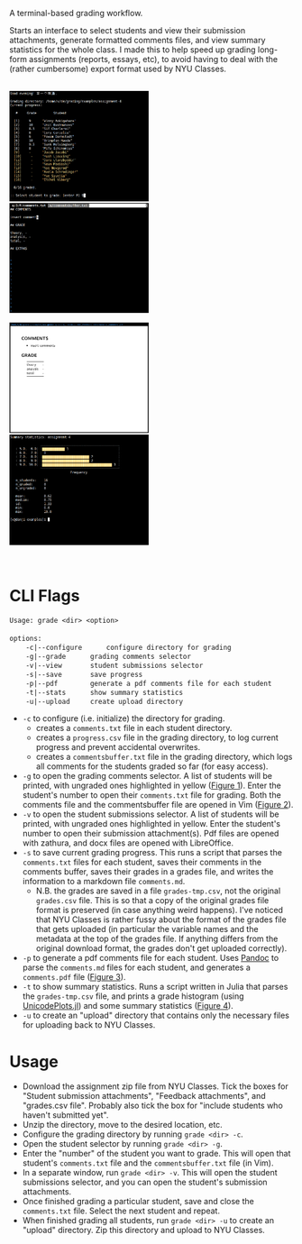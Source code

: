 A terminal-based grading workflow. 

Starts an interface to select students and view their submission attachments, generate formatted comments files, and view summary statistics for the whole class. I made this to help speed up grading long-form assignments (reports, essays, etc), to avoid having to deal with the (rather cumbersome) export format used by NYU Classes.  

<p float="left">
<br>
<img src="./media/student-selector.png" width="49%" />&nbsp;&nbsp; 
<img src="./media/comments-txt.png" width="49%" />
</p>

<p float="left">
<img src="./media/comments-pdf.png" width="49%" />&nbsp;&nbsp;  
<img src="./media/stats.png" width="49%" />
<br>
</p>

<br>

# CLI Flags

```
Usage: grade <dir> <option>

options:
	-c|--configure		configure directory for grading
	-g|--grade		grading comments selector
	-v|--view		student submissions selector
	-s|--save		save progress
	-p|--pdf		generate a pdf comments file for each student
	-t|--stats		show summary statistics
	-u|--upload		create upload directory
```

- `-c` to configure (i.e. initialize) the directory for grading. 
	+ creates a `comments.txt` file in each student directory.
	+ creates a `progress.csv` file in the grading directory, to log current progress and prevent accidental overwrites. 
	+ creates a `commentsbuffer.txt` file in the grading directory, which logs all comments for the students graded so far (for easy access).  
- `-g` to open the grading comments selector. A list of students will be 
  printed, with ungraded ones highlighted in yellow ([Figure 1](https://github.com/knbe/grading/blob/main/media/student-selector.png)). 
  Enter the student's number to open their `comments.txt` file for grading. Both 
  the comments file and the commentsbuffer file are opened in Vim ([Figure 2](https://github.com/knbe/grading/blob/main/media/comments-txt.png)). 
- `-v` to open the student submissions selector. A list of students will be printed, with ungraded ones highlighted in yellow. Enter the student's number to open their submission attachment(s). Pdf files are opened with zathura, and docx files are opened with LibreOffice. 
- `-s` to save current grading progress. This runs a script that parses the `comments.txt` files for each student, saves their comments in the comments buffer, saves their grades in a grades file, and writes the information to a markdown file `comments.md`. 
	+ N.B. the grades are saved in a file `grades-tmp.csv`, not the original `grades.csv` file. This is so that a copy of the original grades file format is preserved (in case anything weird happens). I've noticed that NYU Classes is rather fussy about the format of the grades file that gets uploaded (in particular the variable names and the metadata at the top of the grades file. If anything differs from the original download format, the grades don't get uploaded correctly).  
- `-p` to generate a pdf comments file for each student. Uses 
  [Pandoc](https://pandoc.org/) to parse the `comments.md` files for each 
  student, and generates a `comments.pdf` file ([Figure 3](https://github.com/knbe/grading/blob/main/media/comments-pdf.png)). 
- `-t` to show summary statistics. Runs a script written in Julia that parses 
  the `grades-tmp.csv` file, and prints a grade histogram (using 
  [UnicodePlots.jl](https://github.com/Evizero/UnicodePlots.jl)) and some summary statistics ([Figure 4](https://github.com/knbe/grading/blob/main/media/stats.png)). 
- `-u` to create an "upload" directory that contains only the necessary files for uploading back to NYU Classes. 

# Usage

- Download the assignment zip file from NYU Classes. Tick the boxes for "Student submission attachments", "Feedback attachments", and "grades.csv file". Probably also tick the box for "include students who haven't submitted yet". 
- Unzip the directory, move to the desired location, etc. 
- Configure the grading directory by running `grade <dir> -c`. 
- Open the student selector by running `grade <dir> -g`. 
- Enter the "number" of the student you want to grade. This will open that student's `comments.txt` file and the `commentsbuffer.txt` file (in Vim). 
- In a separate window, run `grade <dir> -v`. This will open the student submissions selector, and you can open the student's submission attachments. 
- Once finished grading a particular student, save and close the `comments.txt` file. Select the next student and repeat. 
- When finished grading all students, run `grade <dir> -u` to create an "upload" directory. Zip this directory and upload to NYU Classes. 
